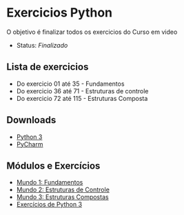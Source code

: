 # Exercicios Python
O objetivo é finalizar todos os exercicios do Curso em video

- Status: *Finalizado*
## Lista de exercicios

- Do exercicio 01 até 35 - Fundamentos <br />
- Do exercicio 36 até 71 - Estruturas de controle <br />
- Do exercicio 72 até 115 - Estruturas Composta


## Downloads
- [Python 3](https://www.python.org/downloads/)
- [PyCharm](https://www.jetbrains.com/pycharm/download/)



## Módulos e Exercícios
- [Mundo 1: Fundamentos](https://www.youtube.com/playlist?list=PLHz_AreHm4dlKP6QQCekuIPky1CiwmdI6)
- [Mundo 2: Estruturas de Controle](https://www.youtube.com/playlist?list=PLHz_AreHm4dk_nZHmxxf_J0WRAqy5Czye)
- [Mundo 3: Estruturas Compostas](https://www.youtube.com/watch?v=0LB3FSfjvao&list=PLHz_AreHm4dksnH2jVTIVNviIMBVYyFnH)
- [Exercícios de Python 3](https://www.youtube.com/watch?v=nIHq1MtJaKs&list=PLHz_AreHm4dm6wYOIW20Nyg12TAjmMGT-)